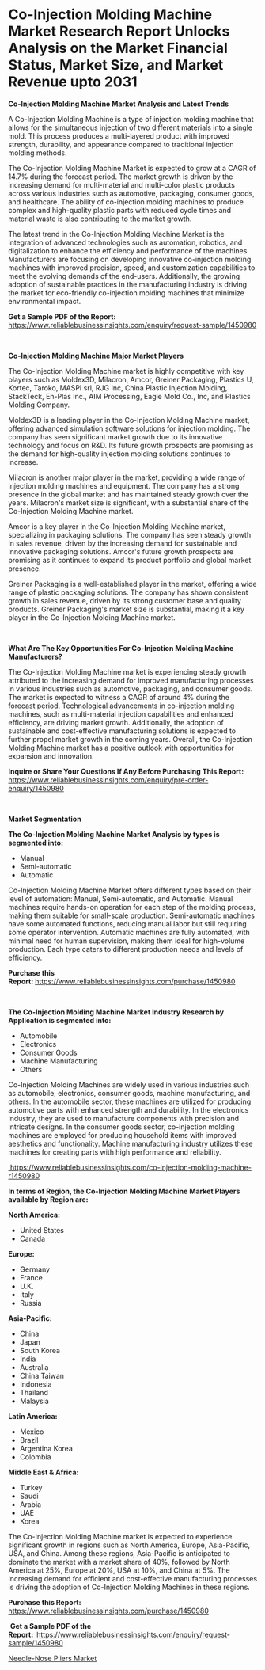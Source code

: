 <p><h1>Co-Injection Molding Machine Market Research Report Unlocks Analysis on the Market Financial Status, Market Size, and Market Revenue upto 2031</h1></p><p><strong>Co-Injection Molding Machine Market Analysis and Latest Trends</strong></p>
<p><p>A Co-Injection Molding Machine is a type of injection molding machine that allows for the simultaneous injection of two different materials into a single mold. This process produces a multi-layered product with improved strength, durability, and appearance compared to traditional injection molding methods.</p><p>The Co-Injection Molding Machine Market is expected to grow at a CAGR of 14.7% during the forecast period. The market growth is driven by the increasing demand for multi-material and multi-color plastic products across various industries such as automotive, packaging, consumer goods, and healthcare. The ability of co-injection molding machines to produce complex and high-quality plastic parts with reduced cycle times and material waste is also contributing to the market growth.</p><p>The latest trend in the Co-Injection Molding Machine Market is the integration of advanced technologies such as automation, robotics, and digitalization to enhance the efficiency and performance of the machines. Manufacturers are focusing on developing innovative co-injection molding machines with improved precision, speed, and customization capabilities to meet the evolving demands of the end-users. Additionally, the growing adoption of sustainable practices in the manufacturing industry is driving the market for eco-friendly co-injection molding machines that minimize environmental impact.</p></p>
<p><strong>Get a Sample PDF of the Report:&nbsp;</strong> <a href="https://www.reliablebusinessinsights.com/enquiry/request-sample/1450980">https://www.reliablebusinessinsights.com/enquiry/request-sample/1450980</a></p>
<p>&nbsp;</p>
<p><strong>Co-Injection Molding Machine Major Market Players</strong></p>
<p><p>The Co-Injection Molding Machine market is highly competitive with key players such as Moldex3D, Milacron, Amcor, Greiner Packaging, Plastics U, Kortec, Taroko, MASPI srl, RJG Inc, China Plastic Injection Molding, StackTeck, En-Plas Inc., AIM Processing, Eagle Mold Co., Inc, and Plastics Molding Company.</p><p>Moldex3D is a leading player in the Co-Injection Molding Machine market, offering advanced simulation software solutions for injection molding. The company has seen significant market growth due to its innovative technology and focus on R&D. Its future growth prospects are promising as the demand for high-quality injection molding solutions continues to increase.</p><p>Milacron is another major player in the market, providing a wide range of injection molding machines and equipment. The company has a strong presence in the global market and has maintained steady growth over the years. Milacron's market size is significant, with a substantial share of the Co-Injection Molding Machine market.</p><p>Amcor is a key player in the Co-Injection Molding Machine market, specializing in packaging solutions. The company has seen steady growth in sales revenue, driven by the increasing demand for sustainable and innovative packaging solutions. Amcor's future growth prospects are promising as it continues to expand its product portfolio and global market presence.</p><p>Greiner Packaging is a well-established player in the market, offering a wide range of plastic packaging solutions. The company has shown consistent growth in sales revenue, driven by its strong customer base and quality products. Greiner Packaging's market size is substantial, making it a key player in the Co-Injection Molding Machine market.</p></p>
<p>&nbsp;</p>
<p><strong>What Are The Key Opportunities For Co-Injection Molding Machine Manufacturers?</strong></p>
<p><p>The Co-Injection Molding Machine market is experiencing steady growth attributed to the increasing demand for improved manufacturing processes in various industries such as automotive, packaging, and consumer goods. The market is expected to witness a CAGR of around 4% during the forecast period. Technological advancements in co-injection molding machines, such as multi-material injection capabilities and enhanced efficiency, are driving market growth. Additionally, the adoption of sustainable and cost-effective manufacturing solutions is expected to further propel market growth in the coming years. Overall, the Co-Injection Molding Machine market has a positive outlook with opportunities for expansion and innovation.</p></p>
<p><strong>Inquire or Share Your Questions If Any Before Purchasing This Report:</strong> <a href="https://www.reliablebusinessinsights.com/enquiry/pre-order-enquiry/1450980">https://www.reliablebusinessinsights.com/enquiry/pre-order-enquiry/1450980</a></p>
<p>&nbsp;</p>
<p><strong>Market Segmentation</strong></p>
<p><strong>The Co-Injection Molding Machine Market Analysis by types is segmented into:</strong></p>
<p><ul><li>Manual</li><li>Semi-automatic</li><li>Automatic</li></ul></p>
<p><p>Co-Injection Molding Machine Market offers different types based on their level of automation: Manual, Semi-automatic, and Automatic. Manual machines require hands-on operation for each step of the molding process, making them suitable for small-scale production. Semi-automatic machines have some automated functions, reducing manual labor but still requiring some operator intervention. Automatic machines are fully automated, with minimal need for human supervision, making them ideal for high-volume production. Each type caters to different production needs and levels of efficiency.</p></p>
<p><strong>Purchase this Report:&nbsp;</strong><a href="https://www.reliablebusinessinsights.com/purchase/1450980">https://www.reliablebusinessinsights.com/purchase/1450980</a></p>
<p>&nbsp;</p>
<p><strong>The Co-Injection Molding Machine Market Industry Research by Application is segmented into:</strong></p>
<p><ul><li>Automobile</li><li>Electronics</li><li>Consumer Goods</li><li>Machine Manufacturing</li><li>Others</li></ul></p>
<p><p>Co-Injection Molding Machines are widely used in various industries such as automobile, electronics, consumer goods, machine manufacturing, and others. In the automobile sector, these machines are utilized for producing automotive parts with enhanced strength and durability. In the electronics industry, they are used to manufacture components with precision and intricate designs. In the consumer goods sector, co-injection molding machines are employed for producing household items with improved aesthetics and functionality. Machine manufacturing industry utilizes these machines for creating parts with high performance and reliability.</p></p>
<p><a href="https://www.reliablebusinessinsights.com/co-injection-molding-machine-r1450980">&nbsp;https://www.reliablebusinessinsights.com/co-injection-molding-machine-r1450980</a></p>
<p><strong>In terms of Region, the Co-Injection Molding Machine Market Players available by Region are:</strong></p>
<p>
    <p> <strong> North America: </strong>
        <ul>
            <li>United States</li>
            <li>Canada</li>
        </ul>
        </p> 
    <p> <strong> Europe: </strong>
        <ul>
            <li>Germany</li>
            <li>France</li>
            <li>U.K.</li>
            <li>Italy</li>
            <li>Russia</li>
        </ul>
        </p> 
    <p> <strong> Asia-Pacific: </strong>
        <ul>
            <li>China</li>
            <li>Japan</li>
            <li>South Korea</li>
            <li>India</li>
            <li>Australia</li>
            <li>China Taiwan</li>
            <li>Indonesia</li>
            <li>Thailand</li>
            <li>Malaysia</li>
        </ul>
        </p> 
    <p> <strong> Latin America: </strong>
        <ul>
            <li>Mexico</li>
            <li>Brazil</li>
            <li>Argentina Korea</li>
            <li>Colombia</li>
        </ul>
        </p> 
    <p> <strong> Middle East & Africa: </strong>
        <ul>
            <li>Turkey</li>
            <li>Saudi</li>
            <li>Arabia</li>
            <li>UAE</li>
            <li>Korea</li>
        </ul>
    </p>
    </p>
<p><p>The Co-Injection Molding Machine market is expected to experience significant growth in regions such as North America, Europe, Asia-Pacific, USA, and China. Among these regions, Asia-Pacific is anticipated to dominate the market with a market share of 40%, followed by North America at 25%, Europe at 20%, USA at 10%, and China at 5%. The increasing demand for efficient and cost-effective manufacturing processes is driving the adoption of Co-Injection Molding Machines in these regions.</p></p>
<p><strong>Purchase this Report: </strong><a href="https://www.reliablebusinessinsights.com/purchase/1450980">https://www.reliablebusinessinsights.com/purchase/1450980</a></p>
<p>&nbsp;<strong>Get a Sample PDF of the Report:&nbsp;&nbsp;</strong><a href="https://www.reliablebusinessinsights.com/enquiry/request-sample/1450980">https://www.reliablebusinessinsights.com/enquiry/request-sample/1450980</a></p>
<p><strong></strong></p>
<p><p><a href="https://github.com/theanastasiyah/Market-Research-Report-List-1/blob/main/needle-nose-pliers-market.md">Needle-Nose Pliers Market</a></p></p>